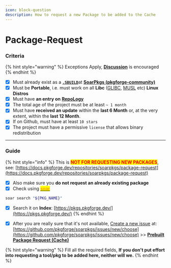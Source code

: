 ```yaml
---
icon: block-question
description: How to request a new Package to be added to the Cache
---
```


# Package-Request

### Criteria

{% hint style="warning" %}
Exceptions Apply, [**Discussion**](https://github.com/pkgforge/soarpkgs/discussions) is encouraged
{% endhint %}

* [x] Must already exist as a [**`.SBUILD`**](https://docs.pkgforge.dev/sbuild/introduction)at [**SoarPkgs (pkgforge-community)**](https://github.com/pkgforge/soarpkgs/blob/main/README.md)
* [x] Must be **Portable**, i.e. must work on all **Libc** ([GLIBC](https://www.gnu.org/software/libc/), [MUSL](https://musl.libc.org/) etc) **Linux Distros**
* [x] Must have **an entry on** [**RepoLogy**](https://repology.org/projects/)
* [x] The total age of the project must be at least `~ 1 month`
* [x] Must have **received an update** within the **last 6 Month** or, at the very extent, within the **last 12 Month**.
* [x] If on Github, must have at least `10 stars`
* [x] The project must have a permissive `license` that allows binary redistribution

***

### Guide

{% hint style="info" %}
This is <mark style="color:red;">**NOT FOR REQUESTING NEW PACKAGES**</mark>, see: [https://docs.pkgforge.dev/repositories/soarpkgs/package-request](https://docs.pkgforge.dev/repositories/soarpkgs/package-request)

* [x] Also make sure you **do not request an already existing package**
* [x] Check using [<mark style="color:orange;">**soar**</mark>](https://soar.qaidvoid.dev/search)

```bash
soar search "${PKG_NAME}"
```

* [x] Search it on **Index**: [https://pkgs.pkgforge.dev/](https://pkgs.pkgforge.dev/)
{% endhint %}

* [x] After you are really sure that it's not available, [Create a new issue](https://github.com/pkgforge/soarpkgs/issues/new?assignees=Azathothas\&labels=prebuilt-request\&projects=\&template=2-prebuilt-cache-request.yaml\&title=CacheReq%3A+name_of_the_package) at: [https://github.com/pkgforge/soarpkgs/issues/new/choose](https://github.com/pkgforge/soarpkgs/issues/new/choose) >> [**Prebuilt Package Request (Cache)**](https://github.com/pkgforge/soarpkgs/issues/new?assignees=Azathothas\&labels=prebuilt-request\&projects=\&template=2-prebuilt-cache-request.yaml\&title=CacheReq%3A+name_of_the_package)

{% hint style="warning" %}
Fill all the required fields, **If you don't put effort into requesting a tool/pkg to be added here, neither will we.**
{% endhint %}
